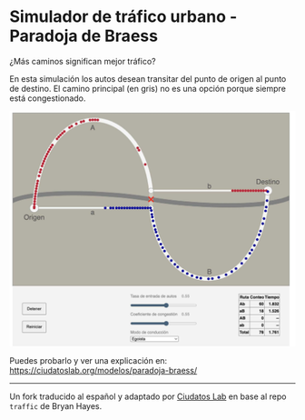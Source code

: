 # Simulador de tráfico urbano - Paradoja de Braess
¿Más caminos significan mejor tráfico?

En esta simulación los autos desean transitar del punto de origen al punto de destino. El camino principal (en gris) no es una opción porque siempre está congestionado.

![](img/preview.jpg)

Puedes probarlo y ver una explicación en: https://ciudatoslab.org/modelos/paradoja-braess/

---
Un fork traducido al español y adaptado por [Ciudatos Lab](https://ciudatoslab.org/) en base al repo `traffic` de Bryan Hayes.
